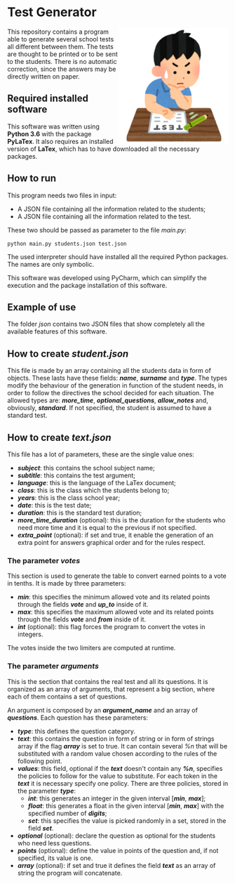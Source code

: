 # Test Generator

<img width="" src="img/student.png" alt="" align="right"> 
This repository contains a program able to generate several school 
tests all different between them. The tests are thought to be printed
or to be sent to the students. There is no automatic correction,
since the answers may be directly written on paper.

## Required installed software

This software was written using **Python 3.6** with the package
**PyLaTex**. It also requires an installed version of **LaTex**,
which has to have downloaded all the necessary packages.

## How to run

This program needs two files in input:

- A JSON file containing all the information related to the students;
- A JSON file containing all the information related to the test.

These two should be passed as parameter to the file _main.py_:

    python main.py students.json test.json
    
The used interpreter should have installed all the required Python
packages. The names are only symbolic.

This software was developed using PyCharm, which can 
simplify the execution and the package installation of this software.

## Example of use

The folder _json_ contains two JSON files that show completely all the
available features of this software.

## How to create **_student.json_**

This file is made by an array containing all the students data in form
of objects. These lasts have these fields: **_name_**, **_surname_** and
**_type_**. The types modify the behaviour of the generation in function
of the student needs, in order to follow the directives the school
decided for each situation. The allowed types are: **_more_time_**, 
**_optional_questions_**, **_allow_notes_** and, obviously, 
**_standard_**. If not specified, the student is assumed to have a 
standard test.

## How to create **_text.json_**

This file has a lot of parameters, these are the single value ones:

- **_subject_**: this contains the school subject name;
- **_subtitle_**: this contains the test argument;
- **_language_**: this is the language of the LaTex document;
- **_class_**: this is the class which the students belong to;
- **_years_**: this is the class school year;
- **_date_**: this is the test date;
- **_duration_**: this is the standard test duration;
- **_more_time_duration_** (optional): this is the duration for the
students who need more time and it is equal to the previous if not
specified.
- **_extra_point_** (optional): if set and true, it enable the 
generation of an extra point for answers graphical order and for the
rules respect.

### The parameter **_votes_**

This section is used to generate the table to convert earned points
to a vote in tenths. It is made by three parameters:

- **_min_**: this specifies the minimum allowed vote and its related
points through the fields **_vote_** and **_up_to_** inside of it.
- **_max_**: this specifies the maximum allowed vote and its related
points through the fields **_vote_** and **_from_** inside of it.
- **_int_** (optional): this flag forces the program to convert the votes
in integers.

The votes inside the two limiters are computed at runtime.

### The parameter **_arguments_**

This is the section that contains the real test and all its
questions. It is organized as an array of arguments, that represent
a big section, where each of them contains a set of questions.

An argument is composed by an **_argument_name_** and an array of
**_questions_**. Each question has these parameters:

- **_type_**: this defines the question category.
- **_text_**: this contains the question in form of string or in form
of strings array if the flag **_array_** is set to true. It can contain
several _%n_ that will be substituted with a random value chosen
according to the rules of the following point.
- **_values_**: this field, optional if the **_text_** doesn't contain
any **_%n_**, specifies the policies to follow for the value to 
substitute. For each token in the **_text_** it is necessary specify 
one policy. There are three policies, stored in the parameter **_type_**:
    - **_int_**: this generates an integer in the given interval 
    [**_min_**, **_max_**];
    - **_float_**: this generates a float in the given interval 
    [**_min_**, **_max_**] with the specified number of **_digits_**;
    - **_set_**: this specifies the value is picked randomly in a set,
    stored in the field **_set_**.
- **_optional_** (optional): declare the question as optional for the
students who need less questions.
- **_points_** (optional): define the value in points of the question
and, if not specified, its value is one.
- **_array_** (optional): if set and true it defines the field **_text_**
as an array of string the program will concatenate.